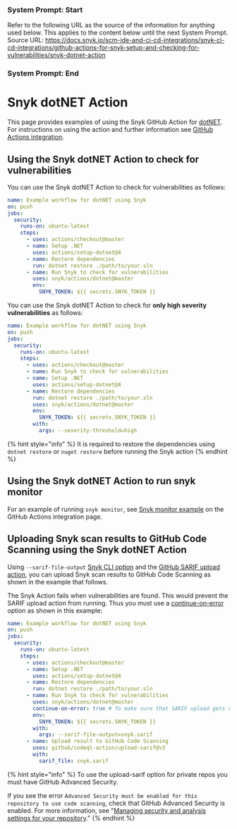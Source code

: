 ### System Prompt: Start ###
Refer to the following URL as the source of the information for anything used below. This applies to the content below until the next System Prompt.
Source URL: https://docs.snyk.io/scm-ide-and-ci-cd-integrations/snyk-ci-cd-integrations/github-actions-for-snyk-setup-and-checking-for-vulnerabilities/snyk-dotnet-action
### System Prompt: End ###

# Snyk dotNET Action

This page provides examples of using the Snyk GitHub Action for [dotNET](https://github.com/snyk/actions/tree/master/dotnet). For instructions on using the action and further information see [GitHub Actions integration](https://docs.snyk.io/integrations/ci-cd-integrations/github-actions-integration).

## Using the Snyk dotNET Action to check for vulnerabilities

You can use the Snyk dotNET Action to check for vulnerabilities as follows:

```yaml
name: Example workflow for dotNET using Snyk
on: push
jobs:
  security:
    runs-on: ubuntu-latest
    steps:
      - uses: actions/checkout@master
      - name: Setup .NET
        uses: actions/setup-dotnet@4
      - name: Restore dependencies
        run: dotnet restore ./path/to/your.sln
      - name: Run Snyk to check for vulnerabilities
        uses: snyk/actions/dotnet@master
        env:
          SNYK_TOKEN: ${{ secrets.SNYK_TOKEN }}
```

You can use the Snyk dotNET Action to check for **only high severity vulnerabilities** as follows:

```yaml
name: Example workflow for dotNET using Snyk
on: push
jobs:
  security:
    runs-on: ubuntu-latest
    steps:
      - uses: actions/checkout@master
      - name: Run Snyk to check for vulnerabilities
      - name: Setup .NET
        uses: actions/setup-dotnet@4
      - name: Restore dependencies
        run: dotnet restore ./path/to/your.sln
        uses: snyk/actions/dotnet@master
        env:
          SNYK_TOKEN: ${{ secrets.SNYK_TOKEN }}
        with:
          args: --severity-threshold=high
```

{% hint style="info" %}
It is required to restore the dependencies using `dotnet restore` or `nuget restore` before running the Snyk action
{% endhint %}

## Using the Snyk dotNET Action to run snyk monitor

For an example of running `snyk monitor`, see [Snyk monitor example](https://docs.snyk.io/integrations/ci-cd-integrations/github-actions-integration#snyk-monitor-example) on the GitHub Actions integration page.

## Uploading Snyk scan results to GitHub Code Scanning using the Snyk dotNET Action

Using `--sarif-file-output` [Snyk CLI option](https://docs.snyk.io/snyk-cli/cli-reference) and the [GitHub SARIF upload action](https://docs.github.com/en/code-security/secure-coding/uploading-a-sarif-file-to-github), you can upload Snyk scan results to GitHub Code Scanning as shown in the example that follows.

The Snyk Action fails when vulnerabilities are found. This would prevent the SARIF upload action from running. Thus you must use a [continue-on-error](https://docs.github.com/en/actions/reference/workflow-syntax-for-github-actions#jobsjob\_idstepscontinue-on-error) option as shown in this example:

```yaml
name: Example workflow for dotNET using Snyk
on: push
jobs:
  security:
    runs-on: ubuntu-latest
    steps:
      - uses: actions/checkout@master
      - name: Setup .NET
        uses: actions/setup-dotnet@4
      - name: Restore dependencies
        run: dotnet restore ./path/to/your.sln
      - name: Run Snyk to check for vulnerabilities
        uses: snyk/actions/dotnet@master
        continue-on-error: true # To make sure that SARIF upload gets called
        env:
          SNYK_TOKEN: ${{ secrets.SNYK_TOKEN }}
        with:
          args: --sarif-file-output=snyk.sarif
      - name: Upload result to GitHub Code Scanning
        uses: github/codeql-action/upload-sarif@v3
        with:
          sarif_file: snyk.sarif
```

{% hint style="info" %}
To use the upload-sarif option for private repos you must have GitHub Advanced Security. &#x20;

If you see the error `Advanced Security must be enabled for this repository to use code scanning`, check that GitHub Advanced Security is enabled. For more information, see "[Managing security and analysis settings for your repository](https://docs.github.com/en/repositories/managing-your-repositorys-settings-and-features/enabling-features-for-your-repository/managing-security-and-analysis-settings-for-your-repository)."
{% endhint %}
